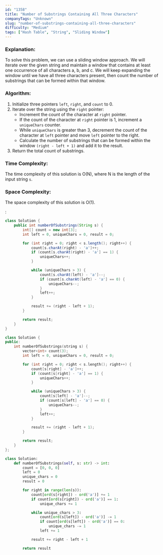 ```yaml
---
id: "1358"
title: "Number of Substrings Containing All Three Characters"
companyTags: "Unknown"
slug: "number-of-substrings-containing-all-three-characters"
difficulty: "Medium"
tags: ["Hash Table", "String", "Sliding Window"]
---
```


### Explanation:
To solve this problem, we can use a sliding window approach. We will iterate over the given string and maintain a window that contains at least one occurrence of all characters a, b, and c. We will keep expanding the window until we have all three characters present, then count the number of substrings that can be formed within that window.

### Algorithm:
1. Initialize three pointers `left`, `right`, and `count` to 0.
2. Iterate over the string using the `right` pointer:
   - Increment the count of the character at `right` pointer.
   - If the count of the character at `right` pointer is 1, increment a `uniqueChars` counter.
   - While `uniqueChars` is greater than 3, decrement the count of the character at `left` pointer and move `left` pointer to the right.
   - Calculate the number of substrings that can be formed within the window `(right - left + 1)` and add it to the result.
3. Return the total count of substrings.

### Time Complexity:
The time complexity of this solution is O(N), where N is the length of the input string `s`.

### Space Complexity:
The space complexity of this solution is O(1).

:

```java
class Solution {
    public int numberOfSubstrings(String s) {
        int[] count = new int[3];
        int left = 0, uniqueChars = 0, result = 0;

        for (int right = 0; right < s.length(); right++) {
            count[s.charAt(right) - 'a']++;
            if (count[s.charAt(right) - 'a'] == 1) {
                uniqueChars++;
            }

            while (uniqueChars > 3) {
                count[s.charAt(left) - 'a']--;
                if (count[s.charAt(left) - 'a'] == 0) {
                    uniqueChars--;
                }
                left++;
            }

            result += (right - left + 1);
        }

        return result;
    }
}
```

```cpp
class Solution {
public:
    int numberOfSubstrings(string s) {
        vector<int> count(3);
        int left = 0, uniqueChars = 0, result = 0;

        for (int right = 0; right < s.length(); right++) {
            count[s[right] - 'a']++;
            if (count[s[right] - 'a'] == 1) {
                uniqueChars++;
            }

            while (uniqueChars > 3) {
                count[s[left] - 'a']--;
                if (count[s[left] - 'a'] == 0) {
                    uniqueChars--;
                }
                left++;
            }

            result += (right - left + 1);
        }

        return result;
    }
};
```

```python
class Solution:
    def numberOfSubstrings(self, s: str) -> int:
        count = [0, 0, 0]
        left = 0
        unique_chars = 0
        result = 0

        for right in range(len(s)):
            count[ord(s[right]) - ord('a')] += 1
            if count[ord(s[right]) - ord('a')] == 1:
                unique_chars += 1

            while unique_chars > 3:
                count[ord(s[left]) - ord('a')] -= 1
                if count[ord(s[left]) - ord('a')] == 0:
                    unique_chars -= 1
                left += 1

            result += right - left + 1

        return result
```